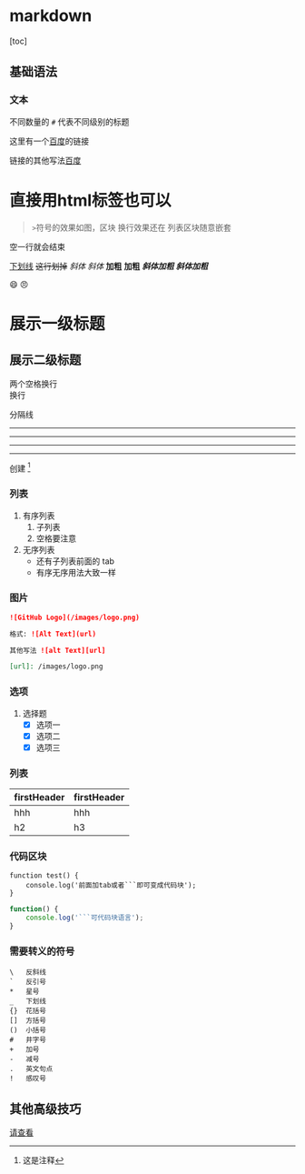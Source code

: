# markdown

[toc]

## 基础语法

### 文本

不同数量的 `#` 代表不同级别的标题

这里有一个[百度](https://www.baidu.com)的链接

链接的其他写法[百度][rel]

[rel]: https://www.baidu.com

<h1>直接用html标签也可以</h1>

> `>`符号的效果如图，区块
> 换行效果还在
> 列表区块随意嵌套

空一行就会结束

<u>下划线</u>
~~这行划掉~~
_斜体_
_斜体_
**加粗**
**加粗**
**_斜体加粗_**
**_斜体加粗_**

:smile:
:angry:

# 展示一级标题

## 展示二级标题

两个空格换行  
换行

分隔线

---

---

---

---

创建 [^脚注]
[^脚注]:这是注释

### 列表

1. 有序列表
   1. 子列表
   2. 空格要注意
2. 无序列表
   - 还有子列表前面的 tab
   - 有序无序用法大致一样

### 图片

```markdown
![GitHub Logo](/images/logo.png)

格式: ![Alt Text](url)

其他写法 ![alt Text][url]

[url]: /images/logo.png
```

### 选项

1. 选择题
   - [x] 选项一
   - [x] 选项二
   - [x] 选项三

### 列表

| firstHeader | firstHeader |
| ----------- | ----------- |
| hhh         | hhh         |
| h2          | h3          |

### 代码区块

    function test() {
        console.log('前面加tab或者```即可变成代码块');
    }

````js
function() {
    console.log('```可代码块语言');
}
````

### 需要转义的符号

    \   反斜线
    `   反引号
    *   星号
    _   下划线
    {}  花括号
    []  方括号
    ()  小括号
    #   井字号
    +   加号
    -   减号
    .   英文句点
    !   感叹号

## 其他高级技巧

[请查看](https://www.runoob.com/markdown/md-advance.html)
